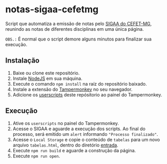 # notas-sigaa-cefetmg

Script que automatiza a emissão de notas pelo [SIGAA do CEFET-MG](https://sig.cefetmg.br/sigaa/), reunindo as notas de diferentes disciplinas em uma única página.

`OBS.:` É normal que o script demore alguns minutos para finalizar sua execução.

## Instalação

1. Baixe ou clone este repositório.
2. Instale [NodeJS](https://nodejs.org/) em sua máquina.
3. Execute o comando `npm install` na raíz do repositório baixado.
4. Instale a extensão do [Tampermonkey](https://www.tampermonkey.net/) no seu navegador.
5. Adicione os [userscripts](./userscripts) deste repósitorio ao painel do Tampermonkey.

## Execução

1. Ative os `userscripts` no painel do Tampermonkey.
2. Acesse o SIGAA e aguarde a execução dos scripts. Ao final do processo, será emitido um `alert` informando `"Processo finalizado"`.
3. Acesse o `Local Storage` e copie o conteúdo de `tabelas` para um novo arquivo `tabelas.html`, dentro do diretório [entrada](./entrada).
4. Execute `npm run build` e aguarde a construção da página.
5. Execute `npm run open`.

